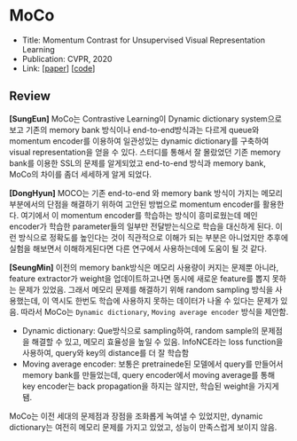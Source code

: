 # MoCo
 
- Title: Momentum Contrast for Unsupervised Visual Representation Learning
- Publication: CVPR, 2020
- Link: [[paper](https://arxiv.org/abs/1911.05722)] [[code](https://github.com/facebookresearch/moco)]

## Review
**[SungEun]** MoCo는 Contrastive Learning이 Dynamic dictionary system으로 보고 기존의 memory bank 방식이나 end-to-end방식과는 다르게
queue와 momentum encoder를 이용하여 일관성있는 dynamic dictionary를 구축하여 visual representation을 얻을 수 있다.
스터디를 통해서 잘 몰랐었던 기존 memory bank를 이용한 SSL의 문제를 알게되었고 end-to-end 방식과 memory bank, MoCo의 차이를 좀더 세세하게 알게 되었다. 

**[DongHyun]** MOCO는 기존 end-to-end 와 memory bank 방식이 가지는 메모리 부분에서의 단점을 해결하기 위하여 고안된 방법으로 momentum encoder를 활용한다. 
여기에서 이 momentum encoder를 학습하는 방식이 흥미로웠는데 메인 encoder가 학습한 parameter들의 일부만 전달받는식으로 학습을 대신하게 된다. 
이런 방식으로 정확도를 높인다는 것이 직관적으로 이해가 되는 부분은 아니었지만 추후에 실험을 해보면서 이해하게된다면 다른 연구에서 사용하는데에 도움이 될 것 같다. 

**[SeungMin]** 이전의 memory bank방식은 메모리 사용량이 커지는 문제뿐 아니라, feature extractor가 weight을 업데이트하고나면 동시에 새로운 feature를 뽑지 못하는 문제가 있었음. 그래서 메모리 문제를 해결하기 위해 random sampling 방식을 사용했는데, 이 역시도 한번도 학습에 사용하지 못하는 데이터가 나올 수 있다는 문제가 있음.
따라서 MoCo는 `Dynamic dictionary`, `Moving average encoder` 방식을 제안함.
- Dynamic dictionary: Que방식으로 sampling하여, random sample의 문제점을 해결할 수 있고, 메모리 효율성을 높일 수 있음. InfoNCE라는 loss function을 사용하여, query와 key의 distance를 더 잘 학습함
- Moving average encoder: 보통은 pretrainede된 모델에서 query를 만들어서 memory bank를 만들었는데, query encoder에서 moving average를 통해 key encoder는 back propagation을 하지는 않지만, 학습된 weight을 가지게 됌.

MoCo는 이전 세대의 문제점과 장점을 조화롭게 녹여낼 수 있었지만, dynamic dictionary는 여전히 메모리 문제를 가지고 있었고, 성능이 만족스럽게 보이지 않음.